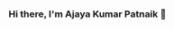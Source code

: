 ### Hi there, I'm Ajaya Kumar Patnaik 👋

<!---
akp2529/akp2529 is a ✨ special ✨ repository because its `README.md` (this file) appears on your GitHub profile.
You can click the Preview link to take a look at your changes.
--->
